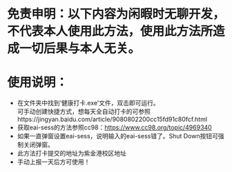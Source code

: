 # 免责申明：以下内容为闲暇时无聊开发，不代表本人使用此方法，使用此方法所造成一切后果与本人无关。
# 使用说明：
* 在文件夹中找到‘健康打卡.exe’文件，双击即可运行。  
可手动创建快捷方式，想每天全自动打卡的可参照https://jingyan.baidu.com/article/9080802200cc15fd91c80fcf.html
* 获取eai-sess的方法参照cc98：https://www.cc98.org/topic/4969340
* 如果一直弹窗设置eai-sess，说明输入的eai-sess错了。Shut Down按钮可强制关闭弹窗。
* 此方法打卡提交的地址为紫金港校区地址
* 手动上报一天后方可使用！
